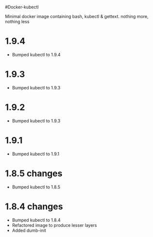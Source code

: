 #Docker-kubectl

Minimal docker image containing bash, kubectl & gettext. nothing more, nothing less

# 1.9.4

- Bumped kubectl to 1.9.4

# 1.9.3

- Bumped kubectl to 1.9.3

# 1.9.2

- Bumped kubectl to 1.9.3

# 1.9.1

- Bumped kubectl to 1.9.1

# 1.8.5 changes

- Bumped kubectl to 1.8.5

# 1.8.4 changes

- Bumped kubectl to 1.8.4  
- Refactored image to produce lesser layers  
- Added dumb-init

